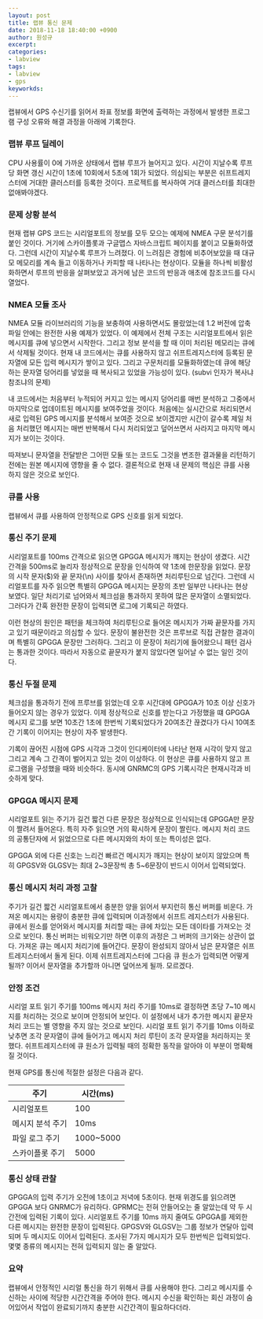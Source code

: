 ```yaml
---
layout: post
title: 랩뷰 통신 문제
date: 2018-11-18 18:40:00 +0900
author: 원성규
excerpt: 
categories:
- labview
tags: 
- labview
- gps
keyworkds:
---
```


랩뷰에서 GPS 수신기를 읽어서 좌표 정보를 화면에 출력하는 과정에서 발생한 프로그램 구성 오류와 해결 과정을 아래에 기록한다.

### 랩뷰 루프 딜레이

CPU 사용률이 0에 가까운 상태에서 랩뷰 루프가 늘어지고 있다. 
시간이 지날수록 루프당 화면 갱신 시간이 1초에 10회에서 5초에 1회가 되었다.
의심되는 부분은 쉬프트레지스터에 거대한 클러스터를 등록한 것이다.
프로젝트를 복사하여 거대 클러스터를 최대한 없애봐야겠다.

### 문제 상황 분석

현재 랩뷰 GPS 코드는 시리얼포트의 정보를 모두 모으는 예제에 NMEA 구문 분석기를 붙인 것이다. 
거기에 스카이플롯과 구글맵스 자바스크립트 페이지를 붙이고 모듈화하였다. 
그런데 시간이 지날수록 루프가 느려졌다. 
이 느려짐은 경험에 비추어보았을 때 대규모 메모리를 계속 들고 이동하거나 카피할 때 나타나는 현상이다.
모듈을 하나씩 비활성화하면서 루프의 반응을 살펴보았고 과거에 남은 코드의 반응과 애초에 참조코드를 다시 열었다.

### NMEA 모듈 조사

NMEA 모듈 라이브러리의 기능을 보충하여 사용하면서도 몰랐었는데 1.2 버전에 압축파일 안에는 완전한 사용 예제가 있었다. 
이 예제에서 전체 구조는 시리얼포트에서 읽은 메시지를 큐에 넣으면서 시작한다.
그리고 정보 분석을 할 때 이미 처리된 메모리는 큐에서 삭제될 것이다.
현재 내 코드에서는 큐를 사용하지 않고 쉬프트레지스터에 등록된 문자열에 모든 입력 메시지가 쌓이고 있다. 
그리고 구문처리를 모듈화하였는데 큐에 해당하는 문자열 덩어리를 넣었을 때 복사되고 있었을 가능성이 있다. (subvi 인자가 복사냐 참조냐의 문제)

내 코드에서는 처음부터 누적되어 커지고 있는 메시지 덩어리를 매번 분석하고 그중에서 마지막으로 업데이트된  메시지를 보여주었을 것이다.
처음에는 실시간으로 처리되면서 새로 입력된 GPS 메시지를 분석해서 보여준 것으로 보이겠지만
시간이 갈수록 제일 처음 처리했던 메시지는 매번 반복해서 다시 처리되었고 덮어쓰면서 사라지고 마지막 메시지가 보이는 것이다.

따져보니 문자열을 전달받은 그어떤 모듈 또는 코드도 그것을 변조한 결과물을 리턴하기 전에는 원본 메시지에 영향을 줄 수 없다. 
결론적으로 현재 내 문제의 핵심은 큐를 사용하지 않은 것으로 보인다.

### 큐를 사용

랩뷰에서 큐를 사용하여 안정적으로 GPS 신호를 읽게 되었다.

### 통신 주기 문제

시리얼포트를 100ms 간격으로 읽으면 GPGGA 메시지가 꺠지는 현상이 생겼다.
시간 간격을 500ms로 늘리자 정상적으로 문장을 인식하여 약 1초에 한문장을 읽었다.
문장의 시작 문자($)와 끝 문자(\n) 사이를 찾아서 존재하면 처리루틴으로 넘긴다.
그런데 시리얼포트를 자주 읽으면 특별히 GPGGA 메시지는 문장의 초반 일부만 나타나는 현상 보였다.
일단 처리기로 넘어와서 체크섬을 통과하지 못하여 많은 문자열이 소멸되었다. 
그러다가 간혹 완전한 문장이 입력되면 로그에 기록되곤 하였다.

이런 현상의 원인은 패턴을 체크하여 처리루틴으로 들어온 메시지가 가짜 끝문자를 가지고 있기 때문이라고 의심할 수 있다.
문장이 불완전한 것은 프루브로 직접 관찰한 결과이며 특별히 GPGGA 문장만 그러하다.
그리고 이 문장이 처리기에 들어왔으니 패턴 검사는 통과한 것이다. 따라서 자동으로 끝문자가 붙지 않았다면 일어날 수 없는 일인 것이다.

### 통신 두절 문제

체크섬을 통과하기 전에 프루브를 읽었는데 오후 시간대에 GPGGA가 10초 이상 신호가 들어오지 않는 경우가 있었다.
이제 정상적으로 신호를 받는다고 가정했을 떄 GPGGA 메시지 로그를 보면 10초간 1초에 한번씩 기록되었다가 20여초간 끊겼다가 다시 10여초간 기록이 이어지는 현상이 자주 발생한다.

기록이 끊어진 시점에 GPS 시각과 그것이 인디케이터에 나타난 현재 시각이 맞지 않고 그리고 계속 그 간격이 벌어지고 있는 것이 이상하다.
이 현상은 큐를 사용하지 않고 프로그램을 구성했을 때와 비슷하다. 
동시에 GNRMC의 GPS 기록시각은 현재시각과 비슷하게 맞다.

### GPGGA 메시지 문제

시리얼포트 읽는 주기가 길건 짧건 다른 문장은 정상적으로 인식되는데 GPGGA만 문장이 짤려서 들어온다. 특히 자주 읽으면 거의 확시하게 문장이 짤린다.
메시지 처리 코드의 공통단자에 서 읽었으므로 다른 메시지와의 차이 또는 특이성은 없다.

GPGGA 외에 다른 신호는 느리건 빠르건 메시지가 깨지는 현상이 보이지 않았으며 특히 GPGSV와 GLGSV는 최대 2~3문장씩 총 5~6문장이 반드시 이어서 입력되었다.


### 통신 메시지 처리 과정 고찰

주기가 길건 짧건 시리얼포트에서 충분한 양을 읽어서 부지런히 통신 버퍼를 비운다. 
가져온 메시지는 용량이 충분한 큐에 입력되며 이과정에서 쉬프트 레지스터가 사용된다.
큐에서 원소를 얻어와서 메시지를 처리할 때는 큐에 차있는 모든 데이타를 가져오는 것으로 보인다.
통신 버퍼는 비워오기만 하면 이후의 과정은 그 버퍼의 크기와는 상관이 없다.
가져온 큐는 메시지 처리기에 들어간다. 문장이 완성되지 않아서 남은 문자열은 쉬프트레지스터에서 돌게 된다.
이제 쉬프트레지스터에 그다음 큐 원소가 입력되면 어떻게 될까? 이어서 문자열을 추가할까 아니면 덮어쓰게 될까. 모르겠다.


### 안정 조건

시리얼 포트 읽기 주기를 100ms 메시지 처리 주기를 10ms로 결정하면 초당 7~10 메시지를 처리하는 것으로 보이며 안정되어 보인다.
이 설정에서 내가 추가한 메시지 끝문자 처리 코드는 별 영향을 주지 않는 것으로 보인다.
시리얼 포트 읽기 주기를 10ms 이하로 낮추면 조각 문자열이 큐에 들어가고 메시지 처리 루틴이 조각 문자열을 처리하지는 못했다.
쉬프트레지스터에 큐 원소가 입력될 때의 정확한 동작을 알아야 이 부분이 명확해질 것이다.

현재 GPS를 통신에 적절한 설정은 다음과 같다.

| 주기 | 시간(ms) |
|-----|---------|
| 시리얼포트 | 100 |
| 메시지 분석 주기 | 10ms |
| 파일 로그 주기 | 1000~5000 |
| 스카이플롯 주기 | 5000 |

### 통신 상태 관찰

GPGGA의 입력 주기가 오전에 1초이고 저녁에 5초이다.
현재 위경도를 읽으려면 GPGGA 보다 GNRMC가 유리하다.
GPRMC는 전혀 안들어오는 줄 알았는데 약 두 시간전에 입력된 기록이 있다.
시리얼포트 주기를 10ms 까지 줄여도 GPGGA를 제외한 다른 메시지는 완전한 문장이 입력된다.
GPGSV와 GLGSV는 그룹 정보가 연달아 입력되며 두 메시지도 이어서 입력된다.
조사된 7가지 메시지가 모두 한번씩은 입력되었다. 몇몇 종류의 메시지는 전혀 입력되지 않는 줄 
알았다.

### 요약

랩뷰에서 안정적인 시리얼 통신을 하기 위해서 큐를 사용해야 한다.
그리고 메시지를 수신하는 사이에 적당한 시간간격을 주어야 한다.
메시지 수신을 확인하는 회신 과정이 숨어있어서 작업이 완료되기까지 충분한 시간간격이 필요하다더라.

